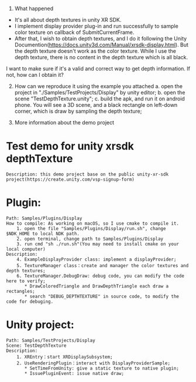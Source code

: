 1. What happened
 * It's all about depth textures in unity XR SDK.
 * I implement display provider plug-in and run successfully to sample color texture on callback of SubmitCurrentFrame.  
 * After that, I wish to obtain depth textures,  and I do it following the Unity Documention(https://docs.unity3d.com/Manual/xrsdk-display.html).  But the depth texture  doesn't work as the color texture.  While I use the depth texture, there is no content in the depth texture which is all black.
  
 I want to make sure if it's a valid and correct way to get depth information. If not, how can I obtain it?
 
2. How can we reproduce it using the example you attached
 a.  open the project in "./Samples/TestProjects/Display" by unity editor;
 b.  open the scene "TestDepthTexture.unity";
 c.  build the apk, and run it on android phone. You will see a 3D scene, and a black rectangle on left-down corner, which is draw by sampling the depth texture;

3. More information about the demo project
# Test demo for unity xrsdk depthTexture
    Description: this demo project base on the public unity-xr-sdk project(https://create.unity.com/vsp-signup-form)

# Plugin:
    Path: Samples/Plugins/Display
    How to compile: As working on macOS, so I use cmake to compile it. 
        1. open the file "Samples/Plugins/Display/run.sh", change $NDK_HOME to local NDK path.
        2. open terminal, change path to Samples/Plugins/Display
        3. run cmd "sh ./run.sh"(You may need to install cmake on your local computer)
    Description:
        4. ExampleDisplayProvider class: implement a displayProvider;
        5. TextureManager class：create and manager the color textures and depth textures;
        6. TextureManager.DebugDraw: debug code, you can modify the code here to verify;
           * DrawColoredTriangle and DrawDepthTriangle each draw a rectangles;
           * search "DEBUG_DEPTHTEXTURE" in source code, to modify the code for debuging.

# Unity project:
    Path: Samples/TestProjects/Display
    Scene: TestDepthTexture
    Description:
        1. XREntry：start XRDisplaySubsystem;
        2. UseRenderingPlugin：interact with DisplayProviderSample;
           * SetTimeFromUnity: give a static texture to native plugin;
           * IssuePluginEvent: issue native draw;